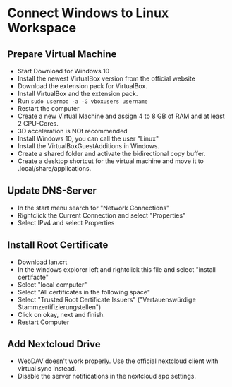 # Connect Windows to Linux Workspace

## Prepare Virtual Machine

- Start Download for Windows 10
- Install the newest VirtualBox version from the official website
- Download the extension pack for VirtualBox.
- Install VirtualBox and the extension pack.
- Run `sudo usermod -a -G vboxusers username`
- Restart the computer
- Create a new Virtual Machine and assign 4 to 8 GB of RAM and at least 2 CPU-Cores.
- 3D acceleration is NOt recommended
- Install Windows 10, you can call the user "Linux"
- Install the VirtualBoxGuestAdditions in Windows.
- Create a shared folder and activate the bidirectional copy buffer.
- Create a desktop shortcut for the virtual machine and move it to .local/share/applications.

## Update DNS-Server

- In the start menu search for "Network Connections"
- Rightclick the Current Connection and select "Properties"
- Select IPv4 and select Properties

## Install Root Certificate

- Download lan.crt
- In the windows explorer left and rightclick this file and select "install certifacte"
- Select "local computer"
- Select "All certificates in the following space"
- Select "Trusted Root Certificate Issuers" ("Vertauenswürdige Stammzertifizierungstellen")
- Click on okay, next and finish.
- Restart Computer

## Add Nextcloud Drive

- WebDAV doesn't work properly. Use the official nextcloud client with virtual sync instead.
- Disable the server notifications in the nextcloud app settings.
